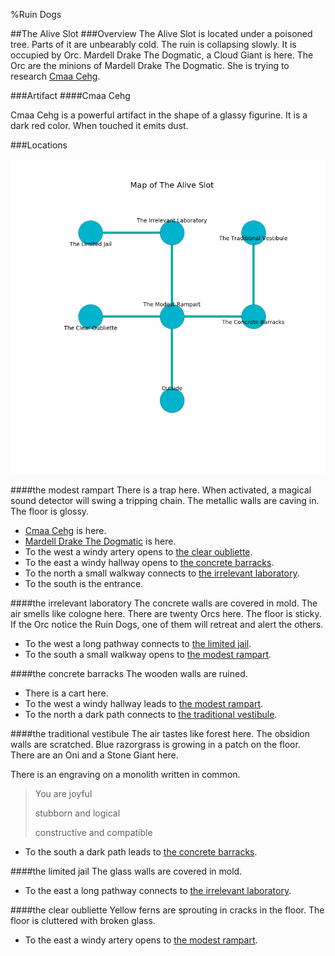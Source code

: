 %Ruin Dogs

##The Alive Slot
###Overview
The Alive Slot is located under a poisoned tree. Parts of it are unbearably cold. The ruin is collapsing slowly. It is occupied by Orc. <a name="Mardell-Drake-The-Dogmatic"></a>Mardell Drake The Dogmatic, a Cloud Giant is here. The Orc are the minions of Mardell Drake The Dogmatic. She  is trying to research [Cmaa Cehg](#Cmaa-Cehg). 



###Artifact
####<a name="Cmaa-Cehg"></a>Cmaa Cehg


Cmaa Cehg is a powerful artifact in the shape of a glassy figurine. It is a dark red color. When touched it emits dust. 





###Locations


![](../v2/images/The-Alive-Slot.png)

####<a name="the-modest-rampart"></a>the modest rampart
There is a trap here. When activated, a magical sound detector will swing a tripping chain. The metallic walls are caving in. The floor is glossy. 



* [Cmaa Cehg](#Cmaa-Cehg) is here.
* [Mardell Drake The Dogmatic](#Mardell-Drake-The-Dogmatic) is here.
* To the west a windy artery opens to [the clear oubliette](#the-clear-oubliette).
* To the east a windy hallway opens to [the concrete barracks](#the-concrete-barracks).
* To the north a small walkway connects to [the irrelevant laboratory](#the-irrelevant-laboratory).
* To the south is the entrance.


####<a name="the-irrelevant-laboratory"></a>the irrelevant laboratory
The concrete walls are covered in mold. The air smells like cologne here. There are twenty Orcs here. The floor is sticky. If the Orc notice the Ruin Dogs, one of them will retreat and alert the others. 



* To the west a long pathway connects to [the limited jail](#the-limited-jail).
* To the south a small walkway opens to [the modest rampart](#the-modest-rampart).


####<a name="the-concrete-barracks"></a>the concrete barracks
The wooden walls are ruined. 



* There is a cart here.
* To the west a windy hallway leads to [the modest rampart](#the-modest-rampart).
* To the north a dark path connects to [the traditional vestibule](#the-traditional-vestibule).


####<a name="the-traditional-vestibule"></a>the traditional vestibule
The air tastes like forest here. The obsidion walls are scratched. Blue razorgrass is growing in a patch on the floor. There are an Oni and a Stone Giant here. 

There is an engraving on a monolith written in common. 

> You are joyful
>
> stubborn and logical
>
> constructive and compatible
>


* To the south a dark path leads to [the concrete barracks](#the-concrete-barracks).


####<a name="the-limited-jail"></a>the limited jail
The glass walls are covered in mold. 



* To the east a long pathway connects to [the irrelevant laboratory](#the-irrelevant-laboratory).


####<a name="the-clear-oubliette"></a>the clear oubliette
Yellow ferns are sprouting in cracks in the floor. The floor is cluttered with broken glass. 



* To the east a windy artery opens to [the modest rampart](#the-modest-rampart).


